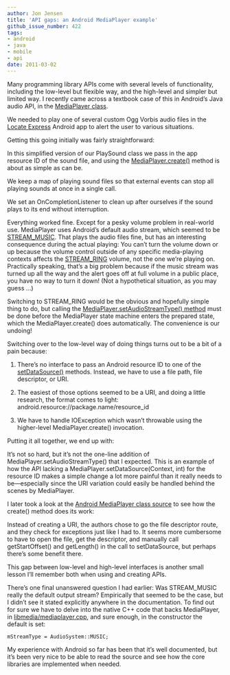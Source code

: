 ```yaml
---
author: Jon Jensen
title: 'API gaps: an Android MediaPlayer example'
github_issue_number: 422
tags:
- android
- java
- mobile
- api
date: 2011-03-02
---
```


Many programming library APIs come with several levels of functionality, including the low-level but flexible way, and the high-level and simpler but limited way. I recently came across a textbook case of this in Android’s Java audio API, in the [MediaPlayer class](https://developer.android.com/reference/android/media/MediaPlayer.html).

We needed to play one of several custom Ogg Vorbis audio files in the [Locate Express](https://web.archive.org/web/20110902084453/http://www.locateexpress.com/) Android app to alert the user to various situations.

Getting this going initially was fairly straightforward:

<script src="https://gist.github.com/850599.js?file=PlaySound.java"></script>

In this simplified version of our PlaySound class we pass in the app resource ID of the sound file, and using the [MediaPlayer.create()](https://developer.android.com/reference/android/media/MediaPlayer#create(android.content.Context,%20int)) method is about as simple as can be.

We keep a map of playing sound files so that external events can stop all playing sounds at once in a single call.

We set an OnCompletionListener to clean up after ourselves if the sound plays to its end without interruption.

Everything worked fine. Except for a pesky volume problem in real-world use. MediaPlayer uses Android’s default audio stream, which seemed to be [STREAM_MUSIC](https://developer.android.com/reference/android/media/AudioManager#STREAM_MUSIC). That plays the audio files fine, but has an interesting consequence during the actual playing: You can’t turn the volume down or up because the volume control outside of any specific media-playing contexts affects the [STREAM_RING](https://developer.android.com/reference/android/media/AudioManager#STREAM_RING) volume, not the one we’re playing on. Practically speaking, that’s a big problem because if the music stream was turned up all the way and the alert goes off at full volume in a public place, you have no way to turn it down! (Not a hypothetical situation, as you may guess ...)

Switching to STREAM_RING would be the obvious and hopefully simple thing to do, but calling the [MediaPlayer.setAudioStreamType() method](https://developer.android.com/reference/android/media/MediaPlayer.html#setAudioStreamType(int)) must be done before the MediaPlayer state machine enters the prepared state, which the MediaPlayer.create() does automatically. The convenience is our undoing!

Switching over to the low-level way of doing things turns out to be a bit of a pain because:

1. There’s no interface to pass an Android resource ID to one of the [setDataSource()](https://developer.android.com/reference/android/media/MediaPlayer.html#setDataSource(java.lang.String)) methods. Instead, we have to use a file path, file descriptor, or URI.

1. The easiest of those options seemed to be a URI, and doing a little research, the format comes to light: android.resource://package.name/resource_id

1. We have to handle IOException which wasn’t throwable using the higher-level MediaPlayer.create() invocation.

Putting it all together, we end up with:

<script src="https://gist.github.com/850599.js?file=PlaySound2.java"></script>

It’s not so hard, but it’s not the one-line addition of MediaPlayer.setAudioStreamType() that I expected. This is an example of how the API lacking a MediaPlayer.setDataSource(Context, int) for the resource ID makes a simple change a lot more painful than it really needs to be—​especially since the URI variation could easily be handled behind the scenes by MediaPlayer.

I later took a look at the [Android MediaPlayer class source](https://github.com/aosp-mirror/platform_frameworks_base/blob/gingerbread/media/java/android/media/MediaPlayer.java#L648) to see how the create() method does its work:

<script src="https://gist.github.com/850599.js?file=MediaPlayer-excerpt.java"></script>

Instead of creating a URI, the authors chose to go the file descriptor route, and they check for exceptions just like I had to. It seems more cumbersome to have to open the file, get the descriptor, and manually call getStartOffset() and getLength() in the call to setDataSource, but perhaps there’s some benefit there.

This gap between low-level and high-level interfaces is another small lesson I’ll remember both when using and creating APIs.

There’s one final unanswered question I had earlier: Was STREAM_MUSIC really the default output stream? Empirically that seemed to be the case, but I didn’t see it stated explicitly anywhere in the documentation. To find out for sure we have to delve into the native C++ code that backs MediaPlayer, in [libmedia/mediaplayer.cpp](https://github.com/aosp-mirror/platform_frameworks_base/blob/gingerbread/media/libmedia/mediaplayer.cpp#L48), and sure enough, in the constructor the default is set:

```nohighlight
mStreamType = AudioSystem::MUSIC;
```

My experience with Android so far has been that it’s well documented, but it’s been very nice to be able to read the source and see how the core libraries are implemented when needed.
